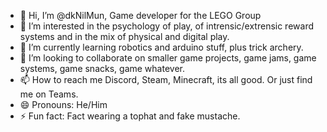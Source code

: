 - 👋 Hi, I’m @dkNilMun, Game developer for the LEGO Group
- 👀 I’m interested in the psychology of play, of intrensic/extrensic reward systems and in the mix of physical and digital play.
- 🌱 I’m currently learning robotics and arduino stuff, plus trick archery.
- 💞️ I’m looking to collaborate on smaller game projects, game jams, game systems, game snacks, game whatever.
- 📫 How to reach me Discord, Steam, Minecraft, its all good. Or just find me on Teams.
- 😄 Pronouns: He/Him
- ⚡ Fun fact: Fact wearing a tophat and fake mustache.
